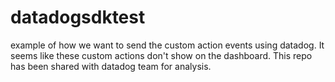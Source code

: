 # datadogsdktest

example of how we want to send the custom action events using datadog. 
It seems like these custom actions don't show on the dashboard. 
This repo has been shared with datadog team for analysis. 
